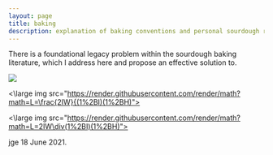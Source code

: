 ```yaml
---
layout: page
title: baking
description: explanation of baking conventions and personal sourdough recipes
---
```


There is a foundational legacy problem within the sourdough baking literature, which I address here and propose an effective solution to.

<img src="https://render.githubusercontent.com/render/math?math=f_{auto}=2W/(1%2BH)(1%2BI)">

<\large img src="https://render.githubusercontent.com/render/math?math=L=\frac{2IW}{(1%2BI)(1%2BH)">

<\large img src="https://render.githubusercontent.com/render/math?math=L=2IW\div(1%2BI)(1%2BH)">


jge 18 June 2021.
